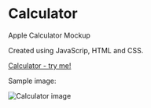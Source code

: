 # Calculator
Apple Calculator Mockup

Created using JavaScrip, HTML and CSS.

[Calculator - try me!](https://odednir.github.io/Calculator/)

Sample image:

![Calculator image](Sample.png=550x400)